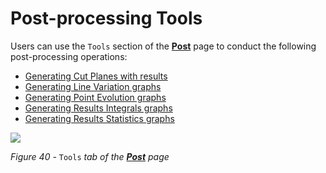 # Post-processing Tools

Users can use the ``Tools`` section of the [**Post**](/post/post_intro.md) page to conduct the following post-processing operations:

* [Generating Cut Planes with results](/post/post_cutplane.md)
* [Generating Line Variation graphs](/post/LineVariation.md)
* [Generating Point Evolution graphs](/post/post_PointEvolution.md)
* [Generating Results Integrals graphs](/post/post_Integrals.md)
* [Generating Results Statistics graphs](/post/post_Statistics.md)


![](/assets/iota-post-tools_cutplane.PNG) <a name="Iota-Post-Tools"></a>

_Figure 40 -_ ``Tools`` _tab of the [**Post**](/post/post_intro.md) page_


